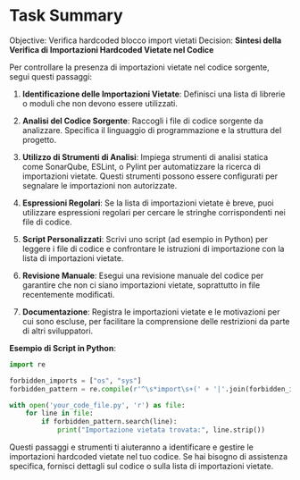 # Task Summary

Objective: Verifica hardcoded blocco import vietati
Decision: **Sintesi della Verifica di Importazioni Hardcoded Vietate nel Codice**

Per controllare la presenza di importazioni vietate nel codice sorgente, segui questi passaggi:

1. **Identificazione delle Importazioni Vietate**: Definisci una lista di librerie o moduli che non devono essere utilizzati.

2. **Analisi del Codice Sorgente**: Raccogli i file di codice sorgente da analizzare. Specifica il linguaggio di programmazione e la struttura del progetto.

3. **Utilizzo di Strumenti di Analisi**: Impiega strumenti di analisi statica come SonarQube, ESLint, o Pylint per automatizzare la ricerca di importazioni vietate. Questi strumenti possono essere configurati per segnalare le importazioni non autorizzate.

4. **Espressioni Regolari**: Se la lista di importazioni vietate è breve, puoi utilizzare espressioni regolari per cercare le stringhe corrispondenti nei file di codice.

5. **Script Personalizzati**: Scrivi uno script (ad esempio in Python) per leggere i file di codice e confrontare le istruzioni di importazione con la lista di importazioni vietate.

6. **Revisione Manuale**: Esegui una revisione manuale del codice per garantire che non ci siano importazioni vietate, soprattutto in file recentemente modificati.

7. **Documentazione**: Registra le importazioni vietate e le motivazioni per cui sono escluse, per facilitare la comprensione delle restrizioni da parte di altri sviluppatori.

**Esempio di Script in Python**:
```python
import re

forbidden_imports = ["os", "sys"]
forbidden_pattern = re.compile(r'^\s*import\s+(' + '|'.join(forbidden_imports) + r')|^\s*from\s+(' + '|'.join(forbidden_imports) + r')\s+import')

with open('your_code_file.py', 'r') as file:
    for line in file:
        if forbidden_pattern.search(line):
            print("Importazione vietata trovata:", line.strip())
```

Questi passaggi e strumenti ti aiuteranno a identificare e gestire le importazioni hardcoded vietate nel tuo codice. Se hai bisogno di assistenza specifica, fornisci dettagli sul codice o sulla lista di importazioni vietate.
